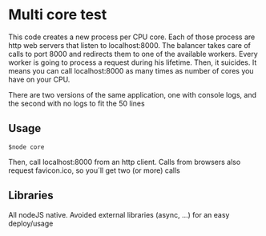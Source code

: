 # Multi core test
This code creates a new process per CPU core. Each of those process are http web servers that listen to localhost:8000. The balancer takes care of calls to port 8000 and redirects them to one of the available workers. Every worker is going to process a request during his lifetime. Then, it suicides. It means you can call localhost:8000 as many times as number of cores you have on your CPU.

There are two versions of the same application, one with console logs, and the second with no logs to fit the 50 lines 
## Usage
```
$node core
```
Then, call localhost:8000 from an http client. Calls from browsers also request favicon.ico, so you´ll get two (or more) calls

## Libraries
All nodeJS native. Avoided external libraries (async, ...) for an easy deploy/usage
